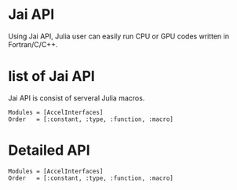 
# Jai API

Using Jai API, Julia user can easily run CPU or GPU codes written in Fortran/C/C++.


# list of Jai API

Jai API is consist of serveral Julia macros.

```@index
Modules = [AccelInterfaces]
Order   = [:constant, :type, :function, :macro]
```

# Detailed API

```@autodocs
Modules = [AccelInterfaces]
Order   = [:constant, :type, :function, :macro]
```
